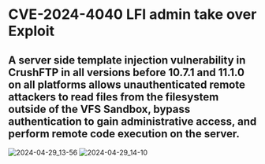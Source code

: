 # CVE-2024-4040 LFI admin take over Exploit
## A server side template injection vulnerability in CrushFTP in all versions before 10.7.1 and 11.1.0 on all platforms allows unauthenticated remote attackers to read files from the filesystem outside of the VFS Sandbox, bypass authentication to gain administrative access, and perform remote code execution on the server.

![2024-04-29_13-56](https://github.com/Fire-Null/Write-Ups/assets/131773602/f80d3f28-18e5-4d11-b5a4-8d9725ada81d)
![2024-04-29_14-10](https://github.com/Fire-Null/Write-Ups/assets/131773602/bb9d3a3e-49f6-4296-8939-45e75e5211cf)
